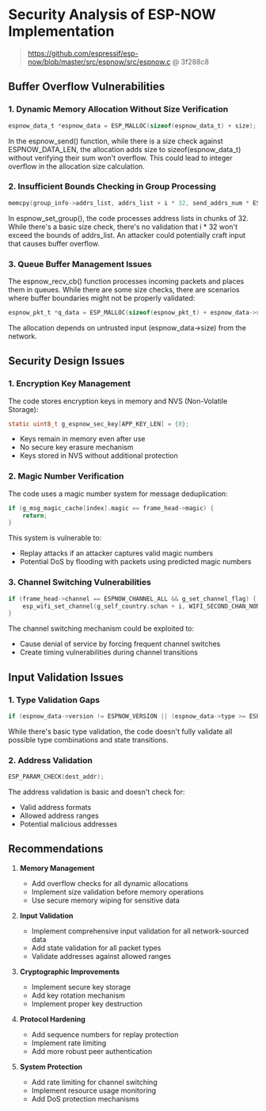 # Security Analysis of ESP-NOW Implementation

> https://github.com/espressif/esp-now/blob/master/src/espnow/src/espnow.c @ 3f288c8

## Buffer Overflow Vulnerabilities

### 1. Dynamic Memory Allocation Without Size Verification

```c
espnow_data_t *espnow_data = ESP_MALLOC(sizeof(espnow_data_t) + size);
```

In the espnow_send() function, while there is a size check against ESPNOW_DATA_LEN, the allocation adds size to sizeof(espnow_data_t) without verifying their sum won't overflow. This could lead to integer overflow in the allocation size calculation.

### 2. Insufficient Bounds Checking in Group Processing

```c
memcpy(group_info->addrs_list, addrs_list + i * 32, send_addrs_num * ESPNOW_ADDR_LEN);
```

In espnow_set_group(), the code processes address lists in chunks of 32. While there's a basic size check, there's no validation that i * 32 won't exceed the bounds of addrs_list. An attacker could potentially craft input that causes buffer overflow.

### 3. Queue Buffer Management Issues

The espnow_recv_cb() function processes incoming packets and places them in queues. While there are some size checks, there are scenarios where buffer boundaries might not be properly validated:

```c
espnow_pkt_t *q_data = ESP_MALLOC(sizeof(espnow_pkt_t) + espnow_data->size);
```

The allocation depends on untrusted input (espnow_data->size) from the network.

## Security Design Issues

### 1. Encryption Key Management

The code stores encryption keys in memory and NVS (Non-Volatile Storage):
```c
static uint8_t g_espnow_sec_key[APP_KEY_LEN] = {0};
```

- Keys remain in memory even after use
- No secure key erasure mechanism
- Keys stored in NVS without additional protection

### 2. Magic Number Verification

The code uses a magic number system for message deduplication:
```c
if (g_msg_magic_cache[index].magic == frame_head->magic) {
    return;
}
```

This system is vulnerable to:
- Replay attacks if an attacker captures valid magic numbers
- Potential DoS by flooding with packets using predicted magic numbers

### 3. Channel Switching Vulnerabilities

```c
if (frame_head->channel == ESPNOW_CHANNEL_ALL && g_set_channel_flag) {
    esp_wifi_set_channel(g_self_country.schan + i, WIFI_SECOND_CHAN_NONE);
}
```

The channel switching mechanism could be exploited to:
- Cause denial of service by forcing frequent channel switches
- Create timing vulnerabilities during channel transitions

## Input Validation Issues

### 1. Type Validation Gaps

```c
if (espnow_data->version != ESPNOW_VERSION || (espnow_data->type >= ESPNOW_DATA_TYPE_MAX))
```

While there's basic type validation, the code doesn't fully validate all possible type combinations and state transitions.

### 2. Address Validation

```c
ESP_PARAM_CHECK(dest_addr);
```

The address validation is basic and doesn't check for:
- Valid address formats
- Allowed address ranges
- Potential malicious addresses

## Recommendations

1. **Memory Management**
   - Add overflow checks for all dynamic allocations
   - Implement size validation before memory operations
   - Use secure memory wiping for sensitive data

2. **Input Validation**
   - Implement comprehensive input validation for all network-sourced data
   - Add state validation for all packet types
   - Validate addresses against allowed ranges

3. **Cryptographic Improvements**
   - Implement secure key storage
   - Add key rotation mechanism
   - Implement proper key destruction

4. **Protocol Hardening**
   - Add sequence numbers for replay protection
   - Implement rate limiting
   - Add more robust peer authentication

5. **System Protection**
   - Add rate limiting for channel switching
   - Implement resource usage monitoring
   - Add DoS protection mechanisms